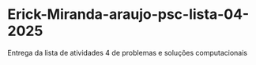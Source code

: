 # Erick-Miranda-araujo-psc-lista-04-2025
Entrega da lista de atividades 4 de problemas e soluções computacionais
